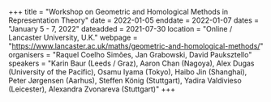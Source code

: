 +++
title = "Workshop on Geometric and Homological Methods in Representation Theory"
date = 2022-01-05
enddate = 2022-01-07
dates = "January 5 - 7, 2022"
dateadded = 2021-07-30
location = "Online / Lancaster University, U.K."
webpage = "https://www.lancaster.ac.uk/maths/geometric-and-homological-methods/"
organisers = "Raquel Coelho Simões, Jan Grabowski, David Pauksztello"
speakers = "Karin Baur (Leeds / Graz), Aaron Chan (Nagoya), Alex Dugas (University of the Pacific), Osamu Iyama (Tokyo), Haibo Jin (Shanghai), Peter Jørgensen (Aarhus), Steffen König (Stuttgart), Yadira Valdivieso (Leicester), Alexandra Zvonareva (Stuttgart)"
+++
